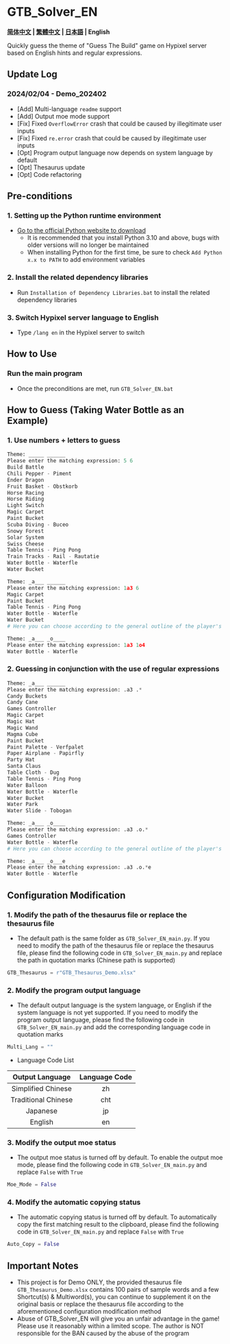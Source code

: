 # GTB_Solver_EN

**[简体中文](./readme_zh.md) | [繁體中文](./readme_cht.md) | [日本語](./readme_jp.md) | English**

Quickly guess the theme of "Guess The Build" game on Hypixel server based on English hints and regular expressions.  

## Update Log
### 2024/02/04 - Demo_202402
- \[Add\] Multi-language `readme` support  
- \[Add\] Output moe mode support  
- \[Fix\] Fixed `OverflowError` crash that could be caused by illegitimate user inputs  
- \[Fix\] Fixed `re.error` crash that could be caused by illegitimate user inputs  
- \[Opt\] Program output language now depends on system language by default  
- \[Opt\] Thesaurus update  
- \[Opt\] Code refactoring  

## Pre-conditions
### 1. Setting up the Python runtime environment
- [Go to the official Python website to download](https://www.python.org/downloads/ "Python Source Releases")  
  - It is recommended that you install Python 3.10 and above, bugs with older versions will no longer be maintained  
  - When installing Python for the first time, be sure to check `Add Python x.x to PATH` to add environment variables  
### 2. Install the related dependency libraries
- Run `Installation of Dependency Libraries.bat` to install the related dependency libraries  
### 3. Switch Hypixel server language to English
- Type `/lang en` in the Hypixel server to switch  

## How to Use
### Run the main program
- Once the preconditions are met, run `GTB_Solver_EN.bat`  

## How to Guess (Taking Water Bottle as an Example)
### 1. Use numbers + letters to guess
``` Python
Theme: _____ ______
Please enter the matching expression: 5 6
Build Battle
Chili Pepper - Piment
Ender Dragon
Fruit Basket - Obstkorb
Horse Racing
Horse Riding
Light Switch
Magic Carpet
Paint Bucket
Scuba Diving - Buceo
Snowy Forest
Solar System
Swiss Cheese
Table Tennis - Ping Pong
Train Tracks - Rail - Rautatie
Water Bottle - Waterfle
Water Bucket

Theme: _a___ ______
Please enter the matching expression: 1a3 6
Magic Carpet
Paint Bucket
Table Tennis - Ping Pong
Water Bottle - Waterfle
Water Bucket
# Here you can choose according to the general outline of the player's building

Theme: _a___ _o____
Please enter the matching expression: 1a3 1o4
Water Bottle - Waterfle
```
### 2. Guessing in conjunction with the use of regular expressions
``` Python
Theme: _a___ ______
Please enter the matching expression: .a3 .*
Candy Buckets
Candy Cane
Games Controller
Magic Carpet
Magic Hat
Magic Wand
Magma Cube
Paint Bucket
Paint Palette - Verfpalet
Paper Airplane - Papirfly
Party Hat
Santa Claus
Table Cloth - Dug
Table Tennis - Ping Pong
Water Balloon
Water Bottle - Waterfle
Water Bucket
Water Park
Water Slide - Tobogan

Theme: _a___ _o____
Please enter the matching expression: .a3 .o.*
Games Controller
Water Bottle - Waterfle
# Here you can choose according to the general outline of the player's building

Theme: _a___ _o___e
Please enter the matching expression: .a3 .o.*e
Water Bottle - Waterfle
```

## Configuration Modification
### 1. Modify the path of the thesaurus file or replace the thesaurus file
- The default path is the same folder as `GTB_Solver_EN_main.py`. If you need to modify the path of the thesaurus file or replace the thesaurus file, please find the following code in `GTB_Solver_EN_main.py` and replace the path in quotation marks (Chinese path is supported)  
``` Python
GTB_Thesaurus = r"GTB_Thesaurus_Demo.xlsx"
```
### 2. Modify the program output language
- The default output language is the system language, or English if the system language is not yet supported. If you need to modify the program output language, please find the following code in `GTB_Solver_EN_main.py` and add the corresponding language code in quotation marks  
``` Python
Multi_Lang = ""
```
- Language Code List  

| Output Language | Language Code |
| :----: | :----: |
| Simplified Chinese | zh |
| Traditional Chinese | cht |
| Japanese | jp |
| English | en |

### 3. Modify the output moe status
- The output moe status is turned off by default. To enable the output moe mode, please find the following code in `GTB_Solver_EN_main.py` and replace `False` with `True`  
``` Python
Moe_Mode = False
```
### 4. Modify the automatic copying status
- The automatic copying status is turned off by default. To automatically copy the first matching result to the clipboard, please find the following code in `GTB_Solver_EN_main.py` and replace `False` with `True`  
``` Python
Auto_Copy = False
```

## Important Notes
- This project is for Demo ONLY, the provided thesaurus file `GTB_Thesaurus_Demo.xlsx` contains 100 pairs of sample words and a few Shortcut(s) & Multiword(s), you can continue to supplement it on the original basis or replace the thesaurus file according to the aforementioned configuration modification method  
- Abuse of GTB_Solver_EN will give you an unfair advantage in the game! Please use it reasonably within a limited scope. The author is NOT responsible for the BAN caused by the abuse of the program  